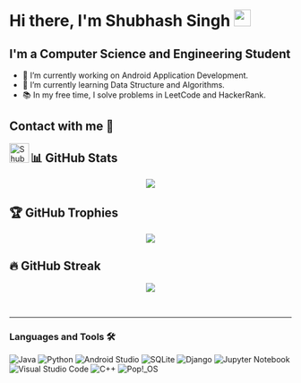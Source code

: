 # Hi there, I'm Shubhash Singh <img width="30px" src="https://media.tenor.com/images/3b388fe03da271d2674faf85eb7c3fcd/tenor.gif" />

## I'm a Computer Science and Engineering Student

- 🔭 I’m currently working on Android Application Development.
- 🌱 I’m currently learning Data Structure and Algorithms.
- 📚 In my free time, I solve problems in LeetCode and HackerRank.

## Contact with me 📝

[<img align="left" alt="Shubhash | LinkedIn" width="35px" src="https://i.pinimg.com/originals/de/b4/6f/deb46f02a59e3b3a2aa58fac16290d63.gif" />][linkedin]

[linkedin]: https://www.linkedin.com/in/shubhash-singh-124254215/
## 📊 GitHub Stats
<p align="center">
  <img src="https://github-readme-stats.vercel.app/api?username=shubhash-singh&show_icons=true&theme=radical"/>
</p>

## 🏆 GitHub Trophies
<p align="center">
  <img src="https://github-profile-trophy.vercel.app/?username=shubhash-singh&theme=radical&no-frame=true&no-bg=true&margin-w=4"/>
</p>

## 🔥 GitHub Streak
<p align="center">
  <img src="https://github-readme-streak-stats.herokuapp.com/?user=shubhash-singh&theme=radical"/>
</p>
<br />

---

### Languages and Tools 🛠 
![Java](https://img.shields.io/badge/java-%23ED8B00.svg?style=for-the-badge&logo=openjdk&logoColor=white)
![Python](https://img.shields.io/badge/python-3670A0?style=for-the-badge&logo=python&logoColor=ffdd54)
![Android Studio](https://img.shields.io/badge/android%20studio-346ac1?style=for-the-badge&logo=android%20studio&logoColor=white)
![SQLite](https://img.shields.io/badge/sqlite-%2307405e.svg?style=for-the-badge&logo=sqlite&logoColor=white)
![Django](https://img.shields.io/badge/django-%23092E20.svg?style=for-the-badge&logo=django&logoColor=white)
![Jupyter Notebook](https://img.shields.io/badge/jupyter-%23FA0F00.svg?style=for-the-badge&logo=jupyter&logoColor=white)
![Visual Studio Code](https://img.shields.io/badge/Visual%20Studio%20Code-0078d7.svg?style=for-the-badge&logo=visual-studio-code&logoColor=white)
![C++](https://img.shields.io/badge/c++-%2300599C.svg?style=for-the-badge&logo=c%2B%2B&logoColor=white)
![Pop!\_OS](https://img.shields.io/badge/Pop!_OS-48B9C7?style=for-the-badge&logo=Pop!_OS&logoColor=white)

<br/>
